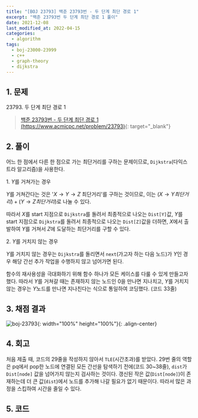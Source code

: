 ```yaml
---
title: "[BOJ 23793] 백준 23793번 - 두 단계 최단 경로 1"
excerpt: "백준 23793번 두 단계 최단 경로 1 풀이"
date: 2021-12-08
last_modified_at: 2022-04-15
categories:
  - algorithm
tags:
  - boj-23000-23999
  - c++
  - graph-theory
  - dijkstra
---
```


## 1. 문제
$23793$. 두 단계 최단 경로 1

> [백준 23793번 - 두 단계 최단 경로 1 (https://www.acmicpc.net/problem/23793)](https://www.acmicpc.net/problem/23793){: target="_blank"}

## 2. 풀이

어느 한 점에서 다른 한 점으로 가는 최단거리를 구하는 문제이므로, `Dijkstra`(다익스트라 알고리즘)을 사용한다. 

$1.$ $Y$를 거쳐가는 경우

$Y$를 거쳐간다는 것은 '$X\rightarrow Y\rightarrow Z$ 최단거리'를 구하는 것이므로, 이는 $(X\rightarrow Y 최단거리)+(Y\rightarrow Z 최단거리)$로 나눌 수 있다. 

따라서 $X$를 start 지점으로 `Dijkstra`를 돌려서 최종적으로 나오는 `Dist[Y]`값, $Y$를 start 지점으로 `Dijkstra`를 돌려서 최종적으로 나오는 `Dist[Z]`값을 더하면, $X$에서 출발하여 $Y$를 거쳐서 $Z$에 도달하는 최단거리를 구할 수 있다.

$2.$ $Y$를 거치지 않는 경우

$Y$를 거치지 않는 경우는 `Dijkstra`를 돌리면서 `next`(가고자 하는 다음 노드)가 $Y$인 경우 해당 간선 추가 작업을 수행하지 않고 넘어가면 된다.
 
함수의 재사용성을 극대화하기 위해 함수 하나가 모든 케이스를 다룰 수 있게 만들고자 했다. 따라서 $Y$를 거쳐갈 때는 존재하지 않는 노드인 $0$을 만나면 지나치고, $Y$를 거치지 않는 경우는 $Y$노드를 만나면 지나친다는 식으로 통일하여 코딩했다. (코드 33줄)

## 3. 채점 결과

![boj-23793](https://user-images.githubusercontent.com/30232837/160080589-f33ae541-1bf8-465f-8c30-e12bb9d7facb.png "boj-23793"){: width="100%" height="100%"}{: .align-center}

## 4. 회고

처음 제출 때, 코드의 29줄을 작성하지 않아서 `TLE`(시간초과)를 받았다. 29번 줄의 역할은 pq에서 pop한 노드에 연결된 모든 간선을 탐색하기 전에(코드 30~38줄), `dist`가 `Dist[node]` 값을 넘어가지 않는지 검사하는 것이다. 갱신된 작은 값(`Dist[node]`)이 존재하는데 더 큰 값(`dist`)에서 노드를 추가해 나갈 필요가 없기 때문이다. 따라서 많은 과정을 스킵하여 시간을 줄일 수 있다.

## 5. 코드

<script src="https://gist.github.com/BurningFalls/74b0e837c891237399df82c8b17177f1.js"></script>